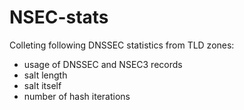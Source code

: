 # NSEC-stats
Colleting  following DNSSEC statistics from TLD zones:
- usage of DNSSEC and NSEC3 records
- salt length
- salt itself
- number of hash iterations
